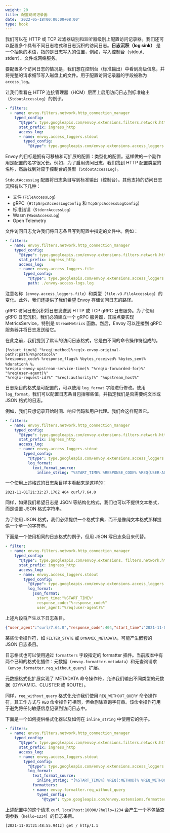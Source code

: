 ```yaml
---
weight: 20
title: 配置访问记录器
date: '2022-05-18T00:00:00+08:00'
type: book
---
```


我们可以在 HTTP 或 TCP 过滤器级别和监听器级别上配置访问记录器。我们还可以配置多个具有不同日志格式和日志沉积的访问日志。**日志沉积（log sink）** 是一个抽象的术语，指的是日志写入的位置，例如，写入控制台（stdout、stderr）、文件或网络服务。

要配置多个访问日志的情况是，我们想在控制台（标准输出）中看到高级信息，并将完整的请求细节写入磁盘上的文件。用于配置访问记录器的字段被称为 `access_log`。

让我们看看在 HTTP 连接管理器（HCM）层面上启用访问日志到标准输出（`StdoutAccessLog`）的例子。

```yaml
- filters:
  - name: envoy.filters.network.http_connection_manager
    typed_config:
      "@type": type.googleapis.com/envoy.extensions.filters.network.http_connection_manager.v3.HttpConnectionManager
      stat_prefix: ingress_http
      access_log:
      - name: envoy.access_loggers.stdout
        typed_config:
          "@type": type.googleapis.com/envoy.extensions.access_loggers.stream.v3.StdoutAccessLog
```

Envoy 的目标是拥有可移植和可扩展的配置：类型化的配置。这样做的一个副作用是配置的名字很冗长。例如，为了启用访问日志，我们找到 HTTP 配置类型的名称，然后找到对应于控制台的类型（`StdoutAccessLog`）。

`StdoutAccessLog` 配置将日志条目写到标准输出（控制台）。其他支持的访问日志沉积有以下几种：

- 文件 (`FileAccessLog`)
- gRPC（`HttpGrpcAccessLogConfig` 和 `TcpGrpcAccessLogConfig`）
- 标准错误（`StderrAccessLog）`
- Wasm (`WasmAccessLog`)
- Open Telemetry

文件访问日志允许我们将日志条目写到配置中指定的文件中。例如：

```yaml
- filters:
  - name: envoy.filters.network.http_connection_manager
    typed_config:
      "@type": type.googleapis.com/envoy.extensions.filters.network.http_connection_manager.v3.HttpConnectionManager
      stat_prefix: ingress_http
      access_log:
      - name: envoy.access_loggers.file
        typed_config:
          "@type": type.googleapis.com/envoy.extensions.access_loggers.file.v3.FileAccessLog
          path: ./envoy-access-logs.log
```

注意名称（`envoy.access_loggers.file`）和类型（`file.v3.FileAccessLog`）的变化。此外，我们还提供了我们希望 Envoy 存储访问日志的路径。

gRPC 访问日志沉积将日志发送到 HTTP 或 TCP gRPC 日志服务。为了使用 gRPC 日志沉积，我们必须建立一个 gRPC 服务器，其端点要实现 MetricsService，特别是 `StreamMetrics` 函数。然后，Envoy 可以连接到 gRPC 服务器并将日志发送给它。

在此之前，我们提到了默认的访问日志格式，它是由不同的命令操作符组成的。

```
[%start_time%] "%req(:method)%req(x-envoy-original-path?:path)%%protocol%"
%response_code% %response_flags% %bytes_received% %bytes_sent% %duration% %。
%resp(x-envoy-upstream-service-time)% "%req(x-forwarded-for)%" "%req(user-agent)%"
"%req(x-request-id)%" "%req(:authority)%" "%upstream_host%"
```

日志条目的格式是可配置的，可以使用 `log_format` 字段进行修改。使用 `log_format`，我们可以配置日志条目包括哪些值，并指定我们是否需要纯文本或 JSON 格式的日志。

例如，我们只想记录开始时间、响应代码和用户代理。我们会这样配置它。

```yaml
- filters:
  - name: envoy.filters.network.http_connection_manager
    typed_config:
      "@type": type.googleapis.com/envoy.extensions.filters.network.http_connection_manager.v3.HttpConnectionManager
      stat_prefix: ingress_http
      access_log:
      - name: envoy.access_loggers.stdout
        typed_config:
          "@type": type.googleapis.com/envoy.extensions.access_loggers.stream.v3.StdoutAccessLog
          log_format:
            text_format_source:
              inline_string: "%START_TIME% %RESPONSE_CODE% %REQ(USER-AGENT)%"
```

一个使用上述格式的日志条目样本看起来是这样的：

```
2021-11-01T21:32:27.170Z 404 curl/7.64.0
```

同样，如果我们希望日志是 JSON 等结构化格式，我们也可以不提供文本格式，而是设置 JSON 格式字符串。

为了使用 JSON 格式，我们必须提供一个格式字典，而不是像纯文本格式那样提供一个单一的字符串。

下面是一个使用相同的日志格式的例子，但用 JSON 写日志条目来代替。

```yaml
- filter:
  - name: envoy.filters.network.http_connection_manager
    typed_config:
      "@type": type.googleapis.com/envoy.extensions. filters.network.http_connection_manager.v3.HttpConnectionManager
      stat_prefix: ingress_http
      access_log:
      - name: envoy.access_loggers.stdout
        typed_config:
          "@type": type.googleapis.com/envoy.extensions.access_loggers.stream.v3.StdoutAccessLog
          log_format:
            json_format:
              start_time:"%START_TIME%"
              response_code:"%response_code%"
              user_agent:"%req(user-agent)%"
```

上述片段将产生以下日志条目。

```json
{"user_agent":"curl/7.64.0","response_code":404,"start_time":"2021-11-01T21:37:59.979Z"}
```

某些命令操作符，如 `FILTER_STATE` 或 `DYNAMIC_METADATA`，可能产生嵌套的 JSON 日志条目。

日志格式也可以使用通过 `formatters` 字段指定的 formatter 插件。当前版本中有两个已知的格式化插件：元数据（`envoy.formatter.metadata`）和无查询请求（`envoy.formatter.req_without_query`）扩展。

元数据格式化扩展实现了 METADATA 命令操作符，允许我们输出不同类型的元数据（DYNAMIC、CLUSTER 或 ROUTE）。

同样，`req_without_query` 格式化允许我们使用 `REQ_WITHOUT_QUERY` 命令操作符，其工作方式与 `REQ` 命令操作符相同，但会删除查询字符串。该命令操作符用于避免将任何敏感信息记录到访问日志中。

下面是一个如何提供格式化器以及如何在 `inline_string` 中使用它的例子。

```yaml
- filters:
  - name: envoy.filters.network.http_connection_manager
    typed_config:
      "@type": type.googleapis.com/envoy.extensions.filters.network.http_connection_manager.v3.HttpConnectionManager
      stat_prefix: ingress_http
      access_log:
      - name: envoy.access_loggers.stdout
        typed_config:
          "@type": type.googleapis.com/envoy.extensions.access_loggers.stream.v3.StdoutAccessLog
          log_format:
            text_format_source:
              inline_string: "[%START_TIME%] %REQ(:METHOD)% %REQ_WITHOUT_QUERY(X-ENVOY-ORIGINAL-PATH?:PATH)% %PROTOCOL%"
            formatters:
            - name: envoy.formatter.req_without_query
              typed_config:
                "@type": type.googleapis.com/envoy.extensions.formatter.req_without_query.v3.ReqWithoutQuery
```

上述配置中的这个请求 `curl localhost:10000/?hello=1234` 会产生一个不包括查询参数（`hello=1234`）的日志条目。

```
[2021-11-01t21:48:55.941z] get / http/1.1
```
